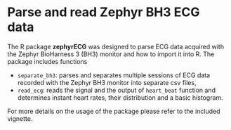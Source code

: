 Parse and read Zephyr BH3 ECG data
========

The R package **zephyrECG** was designed to parse ECG data acquired with the Zephyr BioHarness 3 (BH3) monitor and how to import it into R. 
The package includes functions

* `separate_bh3`:  parses and separates multiple sessions of ECG data recorded with the Zephyr BH3 monitor into separate csv files,
* `read_ecg`: reads the signal and the output of `heart_beat` function and determines instant heart rates, their distribution and a basic histogram.

For more details on the usage of the package please refer to the included vignette. 
